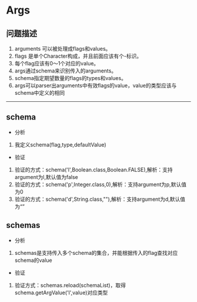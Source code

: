 # Args
## 问题描述
1. arguments 可以被处理成flags和values。
1. flags 是单个Character构成，并且前面应该有个-标识。
1. 每个flag应该有0～1个对应的value。
1. args通过schema来识别传入的arguments。
1. schema指定期望数量的flags的types和values。
1. args可以parser出arguments中有效flags的value，value的类型应该与schema中定义的相同
---
## schema
- 分析
1. 我定义schema(flag,type,defaultValue)
- 验证
1. 验证的方式：schema('l',Boolean.class,Boolean.FALSE),解析：支持argument为l,默认值为false
1. 验证的方式：schema('p',Integer.class,0),解析：支持argument为p,默认值为0
1. 验证的方式：schema('d',String.class,""),解析：支持argument为d,默认值为“”
## schemas
- 分析
1. schemas是支持传入多个schema的集合，并能根据传入的flag查找对应schema的value
- 验证
1. 验证方式：schemas.reload(schemaList)，取得schema.getArgValue('l',value)对应类型


